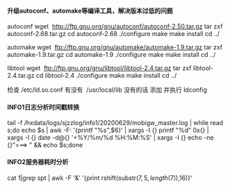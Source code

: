 #### 升级autoconf、automake等编译工具，解决版本过低的问题
autoconf 
wget  http://ftp.gnu.org/gnu/autoconf/autoconf-2.50.tar.gz
tar zxf autoconf-2.68.tar.gz
cd autoconf-2.68
./configure
make
make install
cd ../

automake
wget  ftp://ftp.gnu.org/gnu/automake/automake-1.9.tar.gz
tar zxf automake-1.9.tar.gz
cd automake-1.9
./configure
make
make install
cd ../

libtool
wget  ftp://ftp.gnu.org/gnu/libtool/libtool-2.4.tar.gz
tar zxf libtool-2.4.tar.gz
cd libtool-2.4
./configure
make
make install
cd ../

检查 /etc/ld.so.conf 有没有  /usr/local/lib
没有的话 添加 并执行 ldconfig




#### INFO1日志分析时间戳转换
tail -f /hxdata/logs/sjzzlog/info1/20200629/mobigw_master.log | while read s;do echo $s | awk -F: '{printf "%s",$6}' | xargs -I {} printf "%d" 0x{} | xargs -I {} date -d@{} '+%Y/%m/%d %H:%M:%S' | xargs -I {} echo -ne {}"===> " && echo $s;done


#### INFO2服务器耗时分析
cat 1|grep spt | awk -F '&' '{print rshift(substr($7,5,length($7)),16)}'